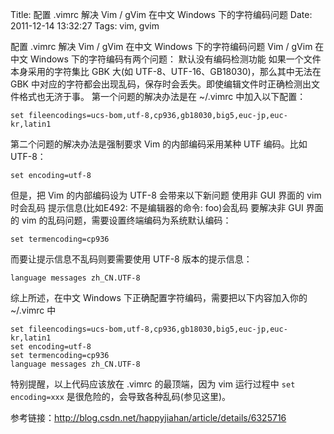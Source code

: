 Title: 配置 .vimrc 解决 Vim / gVim 在中文 Windows 下的字符编码问题
Date: 2011-12-14 13:32:27
Tags: vim, gvim



配置 .vimrc 解决 Vim / gVim 在中文 Windows 下的字符编码问题
Vim / gVim 在中文 Windows 下的字符编码有两个问题：
默认没有编码检测功能
如果一个文件本身采用的字符集比 GBK 大(如 UTF-8、UTF-16、GB18030)，那么其中无法在 GBK 中对应的字符都会出现乱码，保存时会丢失。即使编辑文件时正确检测出文件格式也无济于事。
第一个问题的解决办法是在 ~/.vimrc 中加入以下配置：

	set fileencodings=ucs-bom,utf-8,cp936,gb18030,big5,euc-jp,euc-kr,latin1
	
第二个问题的解决办法是强制要求 Vim 的内部编码采用某种 UTF 编码。比如 UTF-8：

	set encoding=utf-8
	
但是，把 Vim 的内部编码设为 UTF-8 会带来以下新问题
使用非 GUI 界面的 vim 时会乱码
提示信息(比如E492: 不是编辑器的命令: foo)会乱码
要解决非 GUI 界面的 vim 的乱码问题，需要设置终端编码为系统默认编码：

	set termencoding=cp936
	
而要让提示信息不乱码则要需要使用 UTF-8 版本的提示信息：

	language messages zh_CN.UTF-8
	
综上所述，在中文 Windows 下正确配置字符编码，需要把以下内容加入你的 ~/.vimrc 中

	set fileencodings=ucs-bom,utf-8,cp936,gb18030,big5,euc-jp,euc-kr,latin1
	set encoding=utf-8
	set termencoding=cp936
	language messages zh_CN.UTF-8
	
特别提醒，以上代码应该放在 .vimrc 的最顶端，因为 vim 运行过程中 `set encoding=xxx` 是很危险的，会导致各种乱码(参见这里)。
 
参考链接：<http://blog.csdn.net/happyjiahan/article/details/6325716>